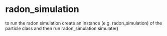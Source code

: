 # radon_simulation
to run the radon simulation create an instance (e.g. radon_simulation) of the particle class and then run radon_simulation.simulate()
